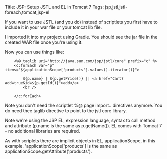 Title: JSP: Setup JSTL and EL in Tomcat 7
Tags: jsp,jstl,jstl-foreach,tomcat,jsp-el

If you want to use JSTL (and you do) instead of scriptlets you first have to include it in your war file or your tomcat lib file.

I imported it into my project using Gradle. You should see the jar file in the created WAR file once you're using it.

Now you can use things like:

		<%@ taglib uri="http://java.sun.com/jsp/jstl/core" prefix="c" %> 
		<c:forEach var="p" items="${applicationScope['products'].values().iterator()}">

			${p.name} | ${p.getPrice()} || <a href="Cart?add=true&id=${p.getId()}">add</a>
			<br />
	
		</c:forEach>

Note you don't need the scriptlet %@ page import.. directives anymore. You do need thee taglib directive to point to the jstl core library.

Note we're using the JSP EL, expression language, syntax to call method and attribute (p.name is the same as p.getName()). EL comes with Tomcat 7 - no additional libraries are required.

As with scriplets there are implicit objects in EL, applicationScope, in this example. 'applicationScope['products'] is the same as applicationScope.getAttribute('products').
